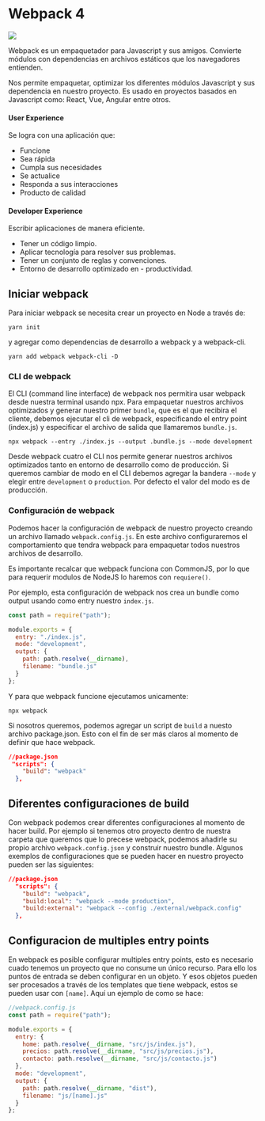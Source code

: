 # Webpack 4

![](https://miro.medium.com/max/2000/1*oJj7VCITmRw4VLRm_ud8Sw.png)

Webpack es un empaquetador para Javascript y sus amigos. Convierte módulos con dependencias en archivos estáticos que los navegadores entienden.

Nos permite empaquetar, optimizar los diferentes módulos Javascript y sus dependencia en nuestro proyecto. Es usado en proyectos basados en Javascript como: React, Vue, Angular entre otros.

#### User Experience

Se logra con una aplicación que:

- Funcione
- Sea rápida
- Cumpla sus necesidades
- Se actualice
- Responda a sus interacciones
- Producto de calidad

#### Developer Experience

Escribir aplicaciones de manera eficiente.

- Tener un código limpio.
- Aplicar tecnología para resolver sus problemas.
- Tener un conjunto de reglas y convenciones.
- Entorno de desarrollo optimizado en - productividad.

## Iniciar webpack

Para iniciar webpack se necesita crear un proyecto en Node a través de:

```
yarn init
```

y agregar como dependencias de desarrollo a webpack y a webpack-cli.

```
yarn add webpack webpack-cli -D
```

### CLI de webpack

El CLI (command line interface) de webpack nos permitira usar webpack desde nuestra terminal usando npx. Para empaquetar nuestros archivos optimizados y generar nuestro primer `bundle`, que es el que recibira el cliente, debemos ejecutar el cli de webpack, especificando el entry point (index.js) y especificar el archivo de salida que llamaremos `bundle.js`.

```
npx webpack --entry ./index.js --output .bundle.js --mode development
```

Desde webpack cuatro el CLI nos permite generar nuestros archivos optimizados tanto en entorno de desarrollo como de producción. Si queremos cambiar de modo en el CLI debemos agregar la bandera `--mode` y elegir entre `development` o `production`. Por defecto el valor del modo es de producción.

### Configuración de webpack

Podemos hacer la configuración de webpack de nuestro proyecto creando un archivo llamado `webpack.config.js`. En este archivo configuraremos el comportamiento que tendra webpack para empaquetar todos nuestros archivos de desarrollo.

Es importante recalcar que webpack funciona con CommonJS, por lo que para requerir modulos de NodeJS lo haremos con `requiere()`.

Por ejemplo, esta configuración de webpack nos crea un bundle como output usando como entry nuestro `index.js`.

```javascript
const path = require("path");

module.exports = {
  entry: "./index.js",
  mode: "development",
  output: {
    path: path.resolve(__dirname),
    filename: "bundle.js"
  }
};
```

Y para que webpack funcione ejecutamos unicamente:

```
npx webpack
```

Si nosotros queremos, podemos agregar un script de `build` a nuesto archivo package.json. Esto con el fin de ser más claros al momento de definir que hace webpack.

```json
//package.json
 "scripts": {
    "build": "webpack"
  },
```

## Diferentes configuraciones de build

Con webpack podemos crear diferentes configuraciones al momento de hacer build. Por ejemplo si tenemos otro proyecto dentro de nuestra carpeta que queremos que lo precese webpack, podemos añadirle su propio archivo `webpack.config.json` y construir nuestro bundle. Algunos exemplos de configuraciones que se pueden hacer en nuestro proyecto pueden ser las siguientes:

```json
//package.json
  "scripts": {
    "build": "webpack",
    "build:local": "webpack --mode production",
    "build:external": "webpack --config ./external/webpack.config"
  },
```

## Configuracion de multiples entry points

En webpack es posible configurar multiples entry points, esto es necesario cuado tenemos un proyecto que no consume un único recurso. Para ello los puntos de entrada se deben configurar en un objeto. Y esos objetos pueden ser procesados a través de los templates que tiene webpack, estos se pueden usar con `[name]`. Aquí un ejemplo de como se hace:

```javascript
//webpack.config.js
const path = require("path");

module.exports = {
  entry: {
    home: path.resolve(__dirname, "src/js/index.js"),
    precios: path.resolve(__dirname, "src/js/precios.js"),
    contacto: path.resolve(__dirname, "src/js/contacto.js")
  },
  mode: "development",
  output: {
    path: path.resolve(__dirname, "dist"),
    filename: "js/[name].js"
  }
};
```
